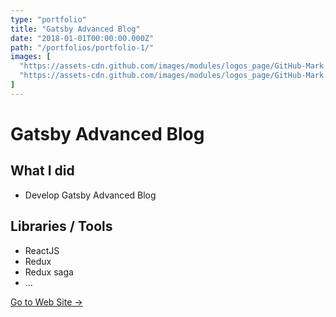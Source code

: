 ```yaml
---
type: "portfolio"
title: "Gatsby Advanced Blog"
date: "2018-01-01T00:00:00.000Z"
path: "/portfolios/portfolio-1/"
images: [
  "https://assets-cdn.github.com/images/modules/logos_page/GitHub-Mark.png",
  "https://assets-cdn.github.com/images/modules/logos_page/GitHub-Mark.png"
]
---
```


# Gatsby Advanced Blog

## What I did
- Develop Gatsby Advanced Blog

## Libraries / Tools
- ReactJS
- Redux
- Redux saga
- ...

[Go to Web Site →](https://github.com/wonism/gatsby-advanced-blog)
